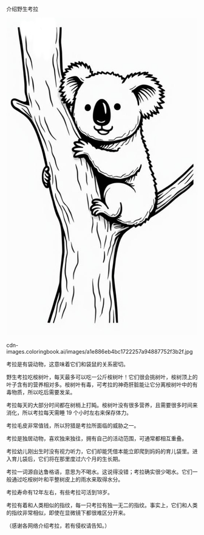 介绍野生考拉


![介绍野生考拉](https://github.com/ywangnccu/ywang/blob/main/images/koala.jpg)

cdn-images.coloringbook.ai/images/a1e886eb4bc1722257a94887752f3b2f.jpg

考拉是有袋动物，这意味着它们和袋鼠的关系密切。

野生考拉吃桉树叶，每天最多可以吃一公斤桉树叶！它们很会挑树叶，桉树顶上的叶子含有的营养相对多。桉树叶有毒，可考拉的神奇肝脏能让它分离桉树叶中的有毒物质，所以吃后需要发呆。

考拉每天的大部分时间都在树梢上打盹。桉树叶没有很多营养，且需要很多时间来消化，所以考拉每天需睡 19 个小时左右来保存体力。

考拉毛皮非常值钱，所以狩猎是考拉所面临的威胁之一。

考拉是独居动物，喜欢独来独往，拥有自己的活动范围，可通常都相互重叠。

考拉幼儿刚出生时没有视力听力，它们却能凭借本能立即爬到妈妈的育儿袋里。进入育儿袋后，它们将在那里度过六个月的生长期。

考拉一词源自达鲁格语，意思为不喝水。这说得没错；考拉确实很少喝水。它们一般通过吃桉树叶和平整树皮上的雨水来取得水分。

考拉寿命有12年左右，有些考拉可活到18岁。

考拉有着和人类相似的指纹，每一只考拉有独一无二的指纹。事实上，它们和人类的指纹非常相似，即使在显微镜下都很难区分开来。


（感谢各网络介绍考拉，若有侵权请告知。）
